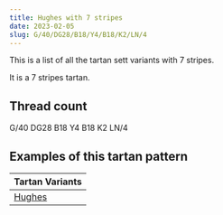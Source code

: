 ```yaml
---
title: Hughes with 7 stripes
date: 2023-02-05
slug: G/40/DG28/B18/Y4/B18/K2/LN/4
---
```

This is a list of all the tartan sett variants with 7 stripes.

It is a 7 stripes tartan.


## Thread count
G/40 DG28 B18 Y4 B18 K2 LN/4

## Examples of this tartan pattern

| Tartan Variants |
|---------------|
| [Hughes](/variants/g/40/dg28/b18/y4/b18/k2/ln/4-b304080-dg003000-g008000-k000000-lne0e0e0-yf0c000)||

